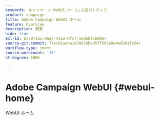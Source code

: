 ```yaml
---
keywords: キャンペーン WebUI;ホーム;人気のトピック
product: campaign
title: Adobe Campaign WebUI ホーム
feature: Overview
description: 概要
hide: true
exl-id: bc7071a1-0aa7-411e-bfc7-16debf6b0be7
source-git-commit: 77ec01aaba1e50676bed57f503a9e4e8bb1fe54c
workflow-type: tm+mt
source-wordcount: '15'
ht-degree: 100%

---
```


# Adobe Campaign WebUI {#webui-home}

WebUI ホーム
